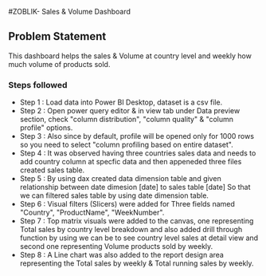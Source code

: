 #ZOBLIK- Sales & Volume Dashboard 

## Problem Statement

This dashboard helps the sales & Volume at country level and weekly how much volume of products sold.

### Steps followed 

- Step 1 : Load data into Power BI Desktop, dataset is a csv file.
- Step 2 : Open power query editor & in view tab under Data preview section, check "column distribution", "column quality" & "column profile" options.
- Step 3 : Also since by default, profile will be opened only for 1000 rows so you need to select "column profiling based on entire dataset".
- Step 4 : It was observed having three countries sales data and needs to add country column at specfic data and then appeneded three files created sales table.
- Step 5 : By using dax created data dimension table and given relationship between date dimesion [date] to sales table [date] So that we can filtered sales table by using date dimension table. 
- Step 6 : Visual filters (Slicers) were added for Three fields named "Country", "ProductName", "WeekNumber".
- Step 7 : Top matrix visuals were added to the canvas, one representing Total sales by country level breakdown and also added drill through function by using we can be to see country level sales at detail view and second one representing Volume products sold by weekly.
- Step 8 : A Line chart was also added to the report design area representing the Total sales by weekly & Total running sales by weekly.
